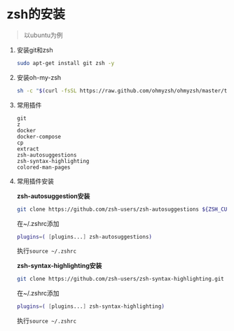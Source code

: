 # zsh的安装
> 以ubuntu为例

1. 安装git和zsh
   
   ```bash
   sudo apt-get install git zsh -y
   ```
2. 安装oh-my-zsh
   
   ```bash
   sh -c "$(curl -fsSL https://raw.github.com/ohmyzsh/ohmyzsh/master/tools/install.sh)"
   ```

3. 常用插件
   ```
   git
   z
   docker
   docker-compose
   cp
   extract
   zsh-autosuggestions
   zsh-syntax-highlighting
   colored-man-pages
   ```
 
4. 常用插件安装

    **zsh-autosuggestion安装**

    ```bash
    git clone https://github.com/zsh-users/zsh-autosuggestions ${ZSH_CUSTOM:-~/.oh-my-zsh/custom}/plugins/zsh-autosuggestions
    ```
    在~/.zshrc添加
    
    ```bash
    plugins=( [plugins...] zsh-autosuggestions)
    ```

    执行```source ~/.zshrc```
    
    **zsh-syntax-highlighting安装**

    ```bash
    git clone https://github.com/zsh-users/zsh-syntax-highlighting.git ${ZSH_CUSTOM:-~/.oh-my-zsh/custom}/plugins/zsh-syntax-highlighting
    ```

    在~/.zshrc添加

    ```bash
    plugins=( [plugins...] zsh-syntax-highlighting)
    ```
    执行```source ~/.zshrc```


